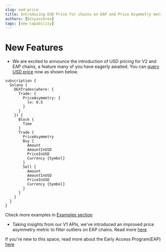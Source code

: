 ```yaml
---
slug: usd-price
title: Introducing USD Price for chains on EAP and Price Asymmetry metric
authors: [Divyasshree]
tags: [new capability]
---
```


# New Features

- We are excited to announce the introduction of USD pricing for V2 and EAP chains, a feature many of you have eagerly awaited. You can [query USD price](https://ide.bitquery.io/DEX-trades-on-Solana-wit-hUSD-Prie-on-both-sides) now as shown below.

```
subscription {
  Solana {
    DEXTrades(where: {
      Trade: {
        PriceAsymmetry: {
          le: 0.5
        }
      }
    }) {
      Block {
        Time
      }
      Trade {
        PriceAsymmetry
        Buy {
          Amount
          AmountInUSD
          PriceInUSD
          Currency {Symbol}
        }
        Sell {
          Amount
          AmountInUSD
          PriceInUSD
          Currency {Symbol}
        }
      }
    }
  }
}
```

Check more examples in [Examples section](https://docs.bitquery.io/docs/category/examples/)

- Taking insights from our V1 APIs, we've introduced an improved price asymmetry metric to filter outliers on EAP chains. Read more [here](https://docs.bitquery.io/docs/graphql/metrics/priceAsymmetry/)

If you're new to this space, read more about the Early Access Program(EAP) [here](https://docs.bitquery.io/docs/graphql/dataset/EAP/)

